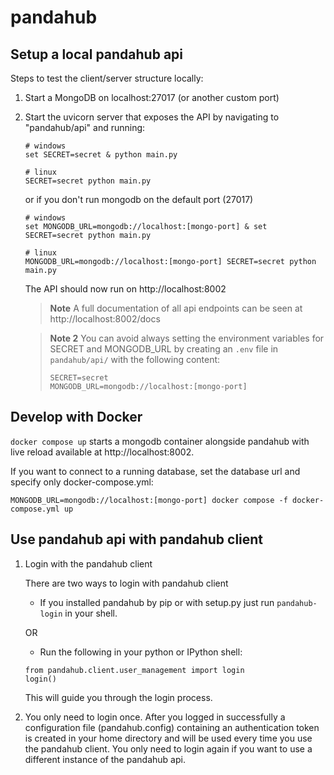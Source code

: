 # pandahub

## Setup a local pandahub api

Steps to test the client/server structure locally:

1. Start a MongoDB on localhost:27017 (or another custom port)

2. Start the uvicorn server that exposes the API by navigating to "pandahub/api" and running:

   ```
   # windows
   set SECRET=secret & python main.py

   # linux
   SECRET=secret python main.py
   ```

   or if you don't run mongodb on the default port (27017)

   ```
   # windows
   set MONGODB_URL=mongodb://localhost:[mongo-port] & set SECRET=secret python main.py

   # linux
   MONGODB_URL=mongodb://localhost:[mongo-port] SECRET=secret python main.py
   ```

   The API should now run on http://localhost:8002

   >**Note**
   >A full documentation of all api endpoints can be seen at http://localhost:8002/docs

   >**Note 2**
   >You can avoid always setting the environment variables for SECRET and MONGODB_URL by creating an `.env` file in `pandahub/api/` with the following content:
   >```
   >SECRET=secret
   >MONGODB_URL=mongodb://localhost:[mongo-port]
   >```

## Develop with Docker

`docker compose up` starts a mongodb container alongside pandahub with live reload available at http://localhost:8002.

If you want to connect to a running database, set the database url and specify only docker-compose.yml:

    MONGODB_URL=mongodb://localhost:[mongo-port] docker compose -f docker-compose.yml up



## Use pandahub api with pandahub client

1. Login with the pandahub client

   There are two ways to login with pandahub client

   - If you installed pandahub by pip or with setup.py just run `pandahub-login` in your shell.

   OR

   - Run the following in your python or IPython shell:

   ```
   from pandahub.client.user_management import login
   login()
   ```

   This will guide you through the login process.

2. You only need to login once. After you logged in successfully a configuration file (pandahub.config) containing an authentication token is created in your home directory and will be used every time you use the pandahub client. You only need to login again if you want to use a different instance of the pandahub api.
